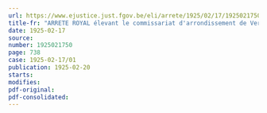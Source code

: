 ```yaml
---
url: https://www.ejustice.just.fgov.be/eli/arrete/1925/02/17/1925021750/justel
title-fr: "ARRETE ROYAL élevant le commissariat d'arrondissement de Verviers de la 2e à la 1re classe"
date: 1925-02-17
source:
number: 1925021750
page: 738
case: 1925-02-17/01
publication: 1925-02-20
starts:
modifies:
pdf-original:
pdf-consolidated:
---
```


